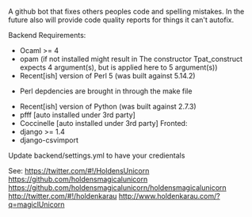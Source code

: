 A github bot that fixes others peoples code and spelling mistakes. In the future also will provide code quality reports for things it can't autofix.

Backend Requirements: 
* Ocaml >= 4
* opam (if not installed might result in The constructor Tpat_construct expects 4 argument(s), but is applied here to 5 argument(s))
* Recent[ish] version of Perl 5 (was built against 5.14.2)
- Perl depdencies are brought in through the make file
* Recent[ish] version of Python (was built against 2.7.3)
* pfff [auto installed under 3rd party]
* Coccinelle [auto installed under 3rd party]
Fronted:
* django >= 1.4
* django-csvimport

Update backend/settings.yml to have your credientals

See:
https://twitter.com/#!/HoldensUnicorn
https://github.com/holdensmagicalunicorn
https://github.com/holdensmagicalunicorn/holdensmagicalunicorn
http://twitter.com/#!/holdenkarau
http://www.holdenkarau.com/?q=magiclUnicorn